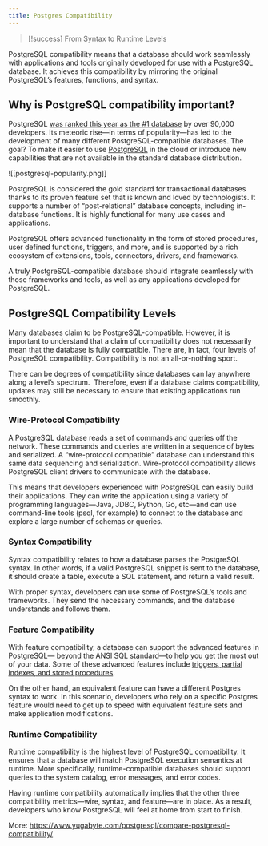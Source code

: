 ```yaml
---
title: Postgres Compatibility
---
```


> [!success] From Syntax to Runtime Levels

PostgreSQL compatibility means that a database should work seamlessly with applications and tools originally developed for use with a PostgreSQL database.  It achieves this compatibility by mirroring the original PostgreSQL’s features, functions, and syntax.

## Why is PostgreSQL compatibility important?

PostgreSQL [was ranked this year as the #1 database](https://survey.stackoverflow.co/2023/#section-most-popular-technologies-databases) by over 90,000 developers. Its meteoric rise—in terms of popularity—has led to the development of many different PostgreSQL-compatible databases. The goal? To make it easier to use [PostgreSQL](https://www.yugabyte.com/postgresql/) in the cloud or introduce new capabilities that are not available in the standard database distribution.

![[postgresql-popularity.png]]

PostgreSQL is considered the gold standard for transactional databases thanks to its proven feature set that is known and loved by technologists. It supports a number of  “post-relational” database concepts, including in-database functions. It is highly functional for many use cases and applications.

PostgreSQL offers advanced functionality in the form of stored procedures, user defined functions, triggers, and more, and is supported by a rich ecosystem of extensions, tools, connectors, drivers, and frameworks. 

A truly PostgreSQL-compatible database should integrate seamlessly with those frameworks and tools, as well as any applications developed for PostgreSQL. 

## PostgreSQL Compatibility Levels

Many databases claim to be PostgreSQL-compatible. However, it is important to understand that a claim of compatibility does not necessarily mean that the database is fully compatible. There are, in fact, four levels of PostgreSQL compatibility. Compatibility is not an all-or-nothing sport. 

There can be degrees of compatibility since databases can lay anywhere along a level’s spectrum.  Therefore, even if a database claims compatibility, updates may still be necessary to ensure that existing applications run smoothly.

### Wire-Protocol Compatibility

A PostgreSQL database reads a set of commands and queries off the network. These commands and queries are written in a sequence of bytes and serialized. A “wire-protocol compatible” database can understand this same data sequencing and serialization. Wire-protocol compatibility allows PostgreSQL client drivers to communicate with the database. 

This means that developers experienced with PostgreSQL can easily build their applications. They can write the application using a variety of programming languages—Java, JDBC, Python, Go, etc—and can use command-line tools (psql, for example) to connect to the database and explore a large number of schemas or queries.

### Syntax Compatibility

Syntax compatibility relates to how a database parses the PostgreSQL syntax. In other words, if a valid PostgreSQL snippet is sent to the database, it should create a table, execute a SQL statement, and return a valid result. 

With proper syntax, developers can use some of PostgreSQL’s tools and frameworks. They send the necessary commands, and the database understands and follows them.

### Feature Compatibility

With feature compatibility, a database can support the advanced features in PostgreSQL— beyond the ANSI SQL standard—to help you get the most out of your data. Some of these advanced features include [triggers, partial indexes, and stored procedures](https://www.yugabyte.com/blog/are-stored-procedures-and-triggers-anti-patterns-in-the-cloud-native-world/). 

On the other hand, an equivalent feature can have a different Postgres syntax to work. In this scenario, developers who rely on a specific Postgres feature would need to get up to speed with equivalent feature sets and make application modifications.

### Runtime Compatibility

Runtime compatibility is the highest level of PostgreSQL compatibility. It ensures that a database will match PostgreSQL execution semantics at runtime. More specifically, runtime-compatible databases should support queries to the system catalog, error messages, and error codes. 

Having runtime compatibility automatically implies that the other three compatibility metrics—wire, syntax, and feature—are in place. As a result, developers who know PostgreSQL will feel at home from start to finish.


More: https://www.yugabyte.com/postgresql/compare-postgresql-compatibility/